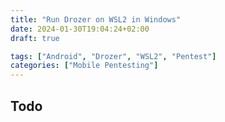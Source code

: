 ```yaml
---
title: "Run Drozer on WSL2 in Windows"
date: 2024-01-30T19:04:24+02:00
draft: true

tags: ["Android", "Drozer", "WSL2", "Pentest"]
categories: ["Mobile Pentesting"]
---
```


## Todo
